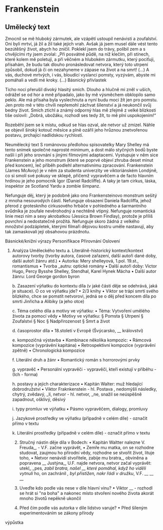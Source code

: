 # Frankenstein

## Umělecký text

Zmocnil se mě hluboký zármutek, ale vzápětí ustoupil nenávisti a zoufalství. Oni byli mrtví, já žil a žil
také jejich vrah. Avšak já jsem musel dále vést tento bezútěšný život, abych ho zničil. Poklekl jsem do trávy,
políbil zem a s chvějícími rty jsem zvolal: „Při posvátné půdě, na níž klečím, při stínech, které kolem mě
poletují, a při věčném a hlubokém zármutku, který pociťuji, přísahám, že budu tak dlouho pronásledovat
netvora, který toto utrpení způsobil, dokud já či on nezahyneme v zápase na život a na smrt! (…) A vás, duchové mrtvých, i vás, bloudící vyslanci pomsty, vyzývám, abyste mi pomáhali a vedli mé kroky. (…)
Básnický přívlastek

Ticho noci přerušil divoký hlasitý smích. Dlouho a hlučně mi zněl v uších, odrážel se od hor a mně
připadalo, jako by mě výsměchem obklopilo samo peklo. Ale má přísaha byla vyslechnuta a nyní budu moci
žít jen pro pomstu. Jen proto mě v této chvíli nepřemohl záchvat šílenství a já neukončil svůj bedny život.
Smích ztichl a známý odporný hlas mě zřejmě z velké blízkosti tiše oslovil: „Dobrá, ubožáku, rozhodl ses
tedy žít, to mě plní uspokojením!“

Rozeběhl jsem se k místu, odkud se hlas ozval, ale netvor už zmizel. Náhle se objevil široký kotouč
měsíce a plně ozářil jeho hrůznou znetvořenou postavu, prchající nadlidskou rychlostí.

Neumělecký text
S románovou předlohou spisovatelky Mary Shelley má tento snímek společné naprosté minimum, a dost málo styčných bodů byste našli i při jeho srovnání s jinými filmovými adaptacemi. Vystupuje v něm sice Frankenstein a jeho monstrum (které se poprvé objeví zhruba deset minut před koncem), leč příběh podlehl alternativnímu zpracování. Frankenstein (James McAvoy) je v něm za studenta univerzity ve viktoriánském Londýně, co si smolí své pokusy ve sklepě, přičemž vypravěčem a de facto hlavním hrdinou je jeho pomocník Igor (Daniel Radcliffe). A taky je tam cirkus, láska, inspektor ze Scotland Yardu a zombie šimpanz.

Nefunguje děj, který je podobně jako ono Frankensteinovo monstrum sešitý z mnoha nesourodých částí. Nefunguje obsazení Daniela Radcliffa, jehož přerod z groteskního cirkusového hrbáče v pohledného a šarmantního svůdníka je zoufale nevěrohodný a nechtěně vtipný. Nefunguje romantická linie mezi ním a sexy akrobatkou (Jessica Brown Findlay), protože je příliš povrchní a nedostatečně prožitá. Nefunguje skoro žádná z velkého množství podzápletek, kterými filmaři dějovou kostru uměle nastavují, aby tak zamaskovali její obsahovou prázdnotu.

Básnické/knižní výrazy
Personifikace
Přirovnání
Oslovení
1. Analýza Uměleckého textu
	a. Literálně-historický kontext/kontext autorovy tvorby (tvorby autora, časové zařazení, další autoři dané doby, další autoři žánru atd.)
		• Autorka: Mery shelleyová, 1.pol. 19.st., romantismus
		• Tvorba _autru: optické romány
		• Další autoři doby: Victor Hugo, Percy Bysshe Shelley, Stendhal, Karel Hynek Mácha
		• Další autor žánru: Lord George gordon byron

	b. Zasazení výňatku do kontextu díla (v jaké části děje se odehrává, jaká je situace). O co ve výňatku jde?
		• 2/3 knihy
		• Viktor se trápí smrtí svého blízkého, chce se pomstít netvorovi, jedná se o děj před koncem díla po smrti Jinřicha a Alibiky (a jeho otce)

	c. Téma celého díla a motivy ve výňatku:
		• Téma: Vytvoření umělého života za pomocí vědy
		• Motivy ve výňatku:
			§ Pomsta
			§ Utrpení
			§ Zoufalství
			§ Noc
			§ Nadpřirozenost
			§ Smrt a život

	d. časoprostor díla
		• 18.století v Evropě (Švýcarsko, __ království)

	e. kompozičná výstavba
		• Kombinace několika kompozic:
		• Rámcová kompozice (vyprávění kapitána)
		• Retrospektivní kompozice (vyprávění zpětně)
		• Chronologická kompozice

	f. Literální druh a žánr
		• Romantický román s horrorovými prvky

	g. vypravěč
		• Personální vypravěči - vypravěči, kteří existují v příběhu - (Ich - forma)

	h. postavy a jejich charakterizace
		• Kapitán Walter: muž hledající dobrodružství
		• Viktor Fraknkenstein - hl. Postava , nedomýšlí následky, chytrý, zvědavý, _lí, netvor - hl. netvor, _ne, snažil se neúspěšně zapadnout, ošklivý, děsivý

	i. typy promluv ve výňatku
		• Pásmo vypravěčem, dialogy, promluvy

	j. Jazykové prostředky ve výňatku (případně v celém díle) - označit přímo v textu

	k. Literální prostředky (případně v celém díle) - označit přímo v textu

	2. Stručný nástin děje díla v Bodech:
		• Kapitán Waltter nalezne V. Freuda_, - V.F. začne vyprávět,
		• Zemře mu matka, on se rozhodne studovat, zaujmou ho přírodní vědy, rozhodne se stvořit život, lituje toho,
		• Netvor nenávidí stvořitele, zabije mu bratra_, obviněna a popravena __ Justýna_, U.F. najde netvora, netvor začal vyprávět: utekl_ _pes, _zabil bratra, našel __ které pomáhal, když ho viděli vytnuli_ ho, on zachránil __, byl přistižen, nakr_ řádí  v družku_, V.F. __ __ __

	3. Uveďte kdo podle vás nese v díle hlavní vinu?
		• Viktor __ - rozhodl se hrát si "na boha" a nakonec místo stvoření nového života akorát mnoho životů nepěkně ukončil

	4. Před čím podle vás autorka v díle lidstvo varuje?
		• Před šíleným experimentováním se zákony přírody

výpůstka
